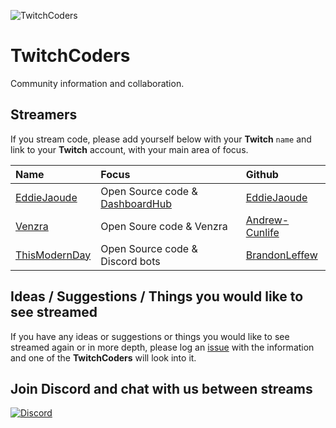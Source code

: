 ![TwitchCoders](https://user-images.githubusercontent.com/624760/38853689-ecef5316-4215-11e8-9744-42329ec951f6.png)


# TwitchCoders

Community information and collaboration.

## Streamers

If you stream code, please add yourself below with your **Twitch** `name` and link to your **Twitch** account, with your main area of focus.

| Name | Focus | Github |
| :--- | :--- | :--- |
| [EddieJaoude](http://twitch.tv/eddiejaoude) | Open Source code & [DashboardHub](http://github.com/DashboardHub/PipelineDashboard) | [EddieJaoude](http://github.com/eddiejaoude)
| [Venzra](http://twitch.tv/venzra) | Open Soure code & Venzra | [Andrew-Cunlife](https://github.com/Andrew-Cunliffe) |
| [ThisModernDay](http://twitch.tv/thismodernday) | Open Source code & Discord bots | [BrandonLeffew](https://github.com/BrandonLeffew) |

## Ideas / Suggestions / Things you would like to see streamed

If you have any ideas or suggestions or things you would like to see streamed again or in more depth, please log an [issue](https://github.com/TwitchCoders/twitchcoders.github.io/issues) with the information and one of the **TwitchCoders** will look into it.

## Join Discord and chat with us between streams

[![Discord](https://user-images.githubusercontent.com/624760/38853439-239a9228-4215-11e8-93ee-ff5aa66e6ee8.png)](https://discord.gg/jVwPDFd)
